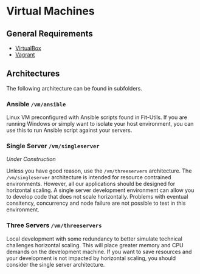# Virtual Machines

## General Requirements

- [VirtualBox](https://www.virtualbox.org/wiki/Downloads)
- [Vagrant](https://www.vagrantup.com/downloads.html)

## Architectures

The following architecture can be found in subfolders.

### Ansible `/vm/ansible`

Linux VM preconfigured with Ansible scripts found in Fit-Utils. If you are running Windows or simply want to isolate your host environment, you can use this to run Ansible script against your servers.

### Single Server `/vm/singleserver`

*Under Construction*

Unless you have good reason, use the `/vm/threeservers` architecture. The `/vm/singleserver` architecture is intended for resource contrained environments. However, all our applications should be designed for horizontal scaling. A single server development environment can allow you to develop code that does not scale horizontally. Problems with eventual consitency, concurrency and node failure are not possible to test in this environment.


### Three Servers `/vm/threeservers`

Local development with some redundancy to better simulate technical challenges horizontal scaling. This will place greater memory and CPU demands on the development machine. If you want to save resources and your development is not impacted by horizontal scaling, you should consider the single server architecture.